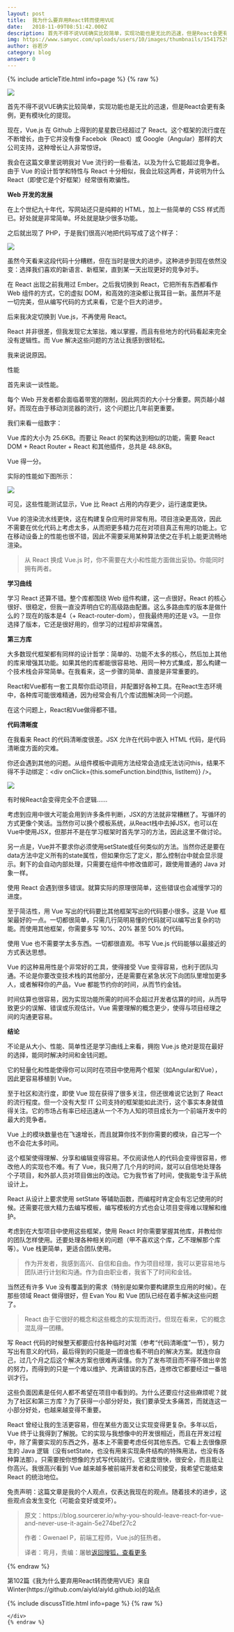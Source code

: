 ```yaml
---
layout: post
title:  我为什么要弃用React转而使用VUE
date:   2018-11-09T08:51:42.000Z
description: 首先不得不说VUE确实比较简单，实现功能也是无比的迅速，但是React会更有条例，更有模块化的提现。现在，Vue.js 在 Github 上得到的星星数已经超过...
img: https://www.samyoc.com/uploads/users/10/images/thumbnails/1541752941948.jpg
author: 谷若汐
category: blog
answer: 0
---
```

<div class="article-root">
  <div class="article">
    {% include articleTitle.html info=page %}
    {% raw %}
    <div class="article-content"><p><img class="thumb-img" src="https://www.samyoc.com/uploads/users/10/images/1541752941948.jpg" style="max-width:100%" /></p>

<p>首先不得不说VUE确实比较简单，实现功能也是无比的迅速，但是React会更有条例，更有模块化的提现。</p>

<p>现在，Vue.js 在 Github 上得到的星星数已经超过了 React。这个框架的流行度在不断增长，由于它并没有像 Facebok（React）或 Google（Angular）那样的大公司支持，这种增长让人非常惊讶。</p>

<p>我会在这篇文章里说明我对 Vue 流行的一些看法，以及为什么它能超过竞争者。由于 Vue 的设计哲学和特性与 React 十分相似，我会比较这两者，并说明为什么 React（即使它是个好框架）经常很有欺骗性。</p>

<p><strong>Web 开发的发展</strong></p>

<p>在上个世纪九十年代，写网站还只是纯粹的 HTML，加上一些简单的 CSS 样式而已。好处就是非常简单。坏处就是缺少很多功能。</p>

<p>之后就出现了 PHP，于是我们很高兴地把代码写成了这个样子：</p>

<p><img class="thumb-img" src="https://www.samyoc.com/uploads/users/10/images/1541753493837.png" style="max-width:100%" /></p>

<p>虽然今天看来这段代码十分糟糕，但在当时是很大的进步。这种进步到现在依然没变：选择我们喜欢的新语言、新框架，直到某一天出现更好的竞争对手。</p>

<p>在 React 出现之前我用过 Ember。之后我切换到 React，它把所有东西都看作 Web 组件的方式，它的虚拟 DOM，和高效的渲染都让我耳目一新。虽然并不是一切完美，但从编写代码的方式来看，它是个巨大的进步。</p>

<p>后来我决定切换到 Vue.js，不再使用 React。</p>

<p>React 并非很差，但我发现它太笨拙，难以掌握，而且有些地方的代码看起来完全没有逻辑性。而 Vue 解决这些问题的方法让我感到很轻松。</p>

<p>我来说说原因。</p>

<p>性能</p>

<p>首先来谈一谈性能。</p>

<p>每个 Web 开发者都会面临着带宽的限制，因此网页的大小十分重要。网页越小越好。而现在由于移动浏览器的流行，这个问题比几年前更重要。</p>

<p>我们来看一组数字：</p>

<p>Vue 库的大小为 25.6KB。而要让 React 的架构达到相似的功能，需要 React DOM + React Router + React 和其他插件，总共是 48.8KB。</p>

<p>Vue 得一分。</p>

<p>实际的性能如下图所示：</p>

<p><img class="thumb-img" src="https://www.samyoc.com/uploads/users/10/images/1541753406338.jpg" style="max-width:100%" /></p>

<p>可见，这些性能测试显示，Vue 比 React 占用的内存更少，运行速度更快。</p>

<p>Vue 的渲染流水线更快，这在构建复杂应用时非常有用。项目渲染更高效，因此不需要在优化代码上考虑太多，从而把更多精力花在对项目真正有用的功能上。它在移动设备上的性能也很不错，因此不需要采用某种算法使之在手机上能更流畅地渲染。</p>

<blockquote>
<p>从 React 换成 Vue.js 时，你不需要在大小和性能方面做出妥协。你能同时拥有两者。</p>
</blockquote>

<p><strong>学习曲线</strong></p>

<p>学习 React 还算不错。整个库都围绕 Web 组件构建，这一点很好。React 的核心很好、很稳定，但我一直没弄明白它的高级路由配置。这么多路由库的版本是做什么的？现在的版本是4（+ React-router-dom），但我最终用的还是 v3。一旦你选择了版本，它还是很好用的，但学习的过程却非常痛苦。</p>

<p><strong>第三方库</strong></p>

<p>大多数现代框架都有同样的设计哲学：简单的、功能不太多的核心，然后加上其他的库来增强其功能。如果其他的库都能很容易地、用同一种方式集成，那么构建一个技术栈会非常简单。在我看来，这一步骤的简单、直接是非常重要的。</p>

<p>React和Vue都有一套工具帮你启动项目，并配置好各种工具。在React生态环境中，各种库可能很难精通，因为经常会有几个库试图解决同一个问题。</p>

<p>在这个问题上，React和Vue做得都不错。</p>

<p><strong>代码清晰度</strong></p>

<p>在我看来 React 的代码清晰度很差。JSX 允许在代码中嵌入 HTML 代码，是代码清晰度方面的灾难。</p>

<p>你还会遇到其他的问题。从组件模板中调用方法经常会造成无法访问this，结果不得不手动绑定：&lt;div onClick={this.someFunction.bind(this, listItem)} /&gt;。</p>

<p><img class="thumb-img" src="https://www.samyoc.com/uploads/users/10/images/1541753426979.jpg" style="max-width:100%" /></p>

<p>有时候React会变得完全不合逻辑&hellip;&hellip;</p>

<p>考虑到应用中很大可能会用到许多条件判断，JSX的方法就非常糟糕了。写循环的方式更像个笑话。当然你可以换个模板系统，从React栈中去掉JSX，也可以在Vue中使用JSX，但那并不是在学习框架时首先学习的方法，因此这里不做讨论。</p>

<p>另一点是，Vue并不要求你必须使用setState或任何类似的方法。当然你还是要在data方法中定义所有的state属性，但如果你忘了定义，那么控制台中就会显示提示。剩下的会自动内部处理，只需要在组件中修改值即可，跟使用普通的 Java 对象一样。</p>

<p>使用 React 会遇到很多错误。就算实际的原理很简单，这些错误也会减慢学习的进度。</p>

<p>至于简洁性，用 Vue 写出的代码要比其他框架写出的代码要小很多。这是 Vue 框架最好的一点。一切都很简单，只需几行简明易懂的代码就可以编写出复杂的功能。而使用其他框架，你需要多写 10%、20% 甚至 50% 的代码。</p>

<p>使用 Vue 也不需要学太多东西。一切都很直观。书写 Vue.js 代码能够以最接近的方式表达思想。</p>

<p>Vue 的这种易用性是个非常好的工具，使得接受 Vue 变得容易，也利于团队沟通。不论是你要改变技术栈的其他部分，还是需要在紧急状况下向团队里增加更多人，或者解释你的产品，Vue 都能节约你的时间，从而节约金钱。</p>

<p>时间估算也很容易，因为实现功能所需的时间不会超过开发者估算的时间，从而导致更少的误解、错误或乐观估计。Vue 需要理解的概念更少，使得与项目经理之间的沟通更容易。</p>

<p><strong>结论</strong></p>

<p>不论是从大小、性能、简单性还是学习曲线上来看，拥抱 Vue.js 绝对是现在最好的选择，能同时解决时间和金钱问题。</p>

<p>它的轻量化和性能使得你可以同时在项目中使用两个框架（如Angular和Vue），因此更容易移植到 Vue。</p>

<p>至于社区和流行度，即使 Vue 现在获得了很多关注，但还很难说它达到了 React 的流行程度。但一个没有大型 IT 公司支持的框架能如此流行，这个事实本身就值得关注。它的市场占有率已经迅速从一个不为人知的项目成长为一个前端开发中的最大的竞争者。</p>

<p>Vue 上的模块数量也在飞速增长，而且就算你找不到你需要的模块，自己写一个也不会花太多时间。</p>

<p>这个框架使得理解、分享和编辑变得容易。不仅阅读他人的代码会变得很容易，修改他人的实现也不难。有了 Vue，我只用了几个月的时间，就可以自信地处理各个子项目，和外部人员对项目做出的改动。它为我节省了时间，使我能专注于系统设计上。</p>

<p>React 从设计上要求使用 setState 等辅助函数，而编程时肯定会有忘记使用的时候。还需要花很大精力去编写模板，编写模板的方式也会让项目变得难以理解和维护。</p>

<p>考虑到在大型项目中使用这些框架，使用 React 时你需要掌握其他库，并教给你的团队怎样使用。还要处理各种相关的问题（甲不喜欢这个库，乙不理解那个库等）。Vue 栈更简单，更适合团队使用。</p>

<blockquote>
<p>作为开发者，我感到高兴、自信和自由。作为项目经理，我可以更容易地与团队进行计划和沟通。作为自由职业者，我省下了时间和金钱。</p>
</blockquote>

<p>当然还有许多 Vue 没有覆盖到的需求（特别是如果你要构建原生应用的时候）。在那些领域 React 做得很好，但 Evan You 和 Vue 团队已经在着手解决这些问题了。</p>

<blockquote>
<p>React 由于它很好的概念和这些概念的实现而流行。但现在看来，它的概念混乱得一团糟。</p>
</blockquote>

<p>写 React 代码的时候整天都要应付各种临时对策（参考&ldquo;代码清晰度&rdquo;一节），努力写出有意义的代码，最后得到的只能是一团谁也看不明白的解决方案。就连你自己，过几个月之后这个解决方案也很难再读懂。你为了发布项目而不得不做出辛苦的努力，而得到的只是一个难以维护、充满错误的东西，连修改它都要经过一番培训才行。</p>

<p>这些负面因素是任何人都不希望在项目中看到的。为什么还要应付这些麻烦呢？就为了社区和第三方库？为了获得一小部分好处，我们要承受太多痛苦，而就连这一小部分好处，也越来越变得不重要。</p>

<p>React 曾经让我的生活更容易，但在某些方面又让实现变得更复杂。多年以后，Vue 终于让我得到了解脱。它的实现与我想像中的开发很相近，而且在开发过程中，除了需要实现的东西之外，基本上不需要考虑任何其他东西。它看上去很像原生的 Java 逻辑（没有setState，也没有用来实现条件结构的特殊用法，也没有各种算法那）。只需要按你想像的方式写代码就行。它速度很快，很安全，而且能让你高兴。我很高兴看到 Vue 越来越多被前端开发者和公司接受，我希望它能结束 React 的统治地位。</p>

<p>免责声明：这篇文章是我的个人观点，仅表达我现在的观点。随着技术的进步，这些观点会发生变化（可能会变好或变坏）。</p>

<blockquote>
<p>原文：https://blog.sourcerer.io/why-you-should-leave-react-for-vue-and-never-use-it-again-5e274bef27c2</p>

<p>作者：Gwenael P，前端工程师，Vue.js的狂热者。</p>

<p>译者：弯月，责编：屠敏<a href="https://link.juejin.im/?target=%2F%2Fwww.sohu.com%2F%3Fstrategyid%3D00001%20" id="backsohucom" rel="nofollow noopener noreferrer" target="_blank" title="点击进入搜狐首页">返回搜狐，查看更多</a></p>
</blockquote>
</div>
    {% endraw %}
  </div>
  <p class="winter_mark">第102篇《我为什么要弃用React转而使用VUE》来自Winter(https://github.com/aiyld/aiyld.github.io)的站点</p>
  <div class="discuss-wrapper">
    {% include discussTitle.html info=page %}
    {% raw %}
    <div class="discuss-list">
    
    </div>
    {% endraw %}
  </div>
<div>
